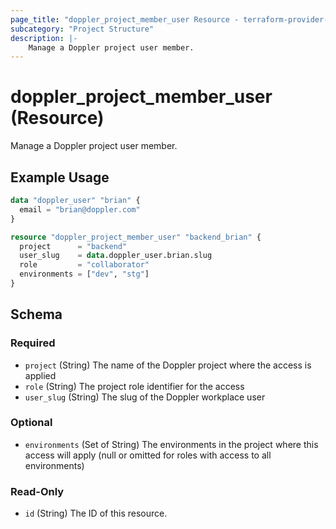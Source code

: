```yaml
---
page_title: "doppler_project_member_user Resource - terraform-provider-doppler"
subcategory: "Project Structure"
description: |-
	Manage a Doppler project user member.
---
```


# doppler_project_member_user (Resource)

Manage a Doppler project user member.

## Example Usage

```terraform
data "doppler_user" "brian" {
  email = "brian@doppler.com"
}

resource "doppler_project_member_user" "backend_brian" {
  project      = "backend"
  user_slug    = data.doppler_user.brian.slug
  role         = "collaborator"
  environments = ["dev", "stg"]
}
```

<!-- schema generated by tfplugindocs -->
## Schema

### Required

- `project` (String) The name of the Doppler project where the access is applied
- `role` (String) The project role identifier for the access
- `user_slug` (String) The slug of the Doppler workplace user

### Optional

- `environments` (Set of String) The environments in the project where this access will apply (null or omitted for roles with access to all environments)

### Read-Only

- `id` (String) The ID of this resource.
